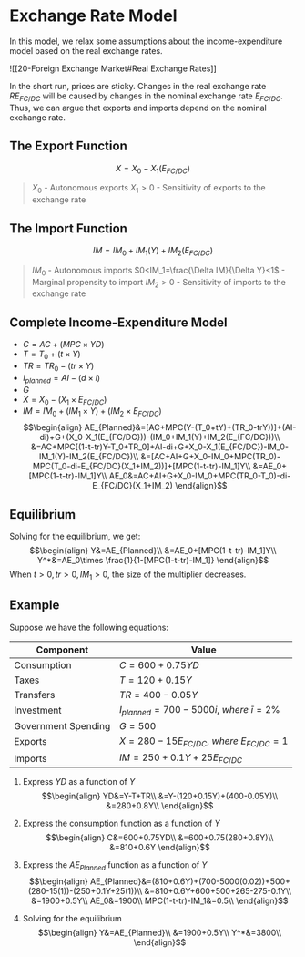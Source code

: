 # Exchange Rate Model
In this model, we relax some assumptions about the income-expenditure model based on the real exchange rates.

![[20-Foreign Exchange Market#Real Exchange Rates]]

In the short run, prices are sticky. Changes in the real exchange rate $RE_{FC/DC}$ will be caused by changes in the nominal exchange rate $E_{FC/DC}$. Thus, we can argue that exports and imports depend on the nominal exchange rate.

## The Export Function
$$X=X_0-X_1(E_{FC/DC})$$
> $X_0$ - Autonomous exports
> $X_1 > 0$ - Sensitivity of exports to the exchange rate

## The Import Function
$$IM=IM_0+IM_1(Y)+IM_2(E_{FC/DC})$$
> $IM_0$ - Autonomous imports
> $0<IM_1=\frac{\Delta IM}{\Delta Y}<1$  - Marginal propensity to import
> $IM_2>0$ - Sensitivity of imports to the exchange rate


## Complete Income-Expenditure Model
* $C=AC+(MPC\times YD)$
* $T=T_0+(t\times Y)$
* $TR=TR_0-(tr\times Y)$
* $I_{planned}=AI-(d\times i)$
* $G$
* $X=X_0-(X_1\times E_{FC/DC})$
* $IM=IM_0+(IM_1\times Y)+(IM_2\times E_{FC/DC})$
$$\begin{align}
AE_{Planned}&=[AC+MPC(Y-(T_0+tY)+(TR_0-trY))]+(AI-di)+G+(X_0-X_1(E_{FC/DC}))-(IM_0+IM_1(Y)+IM_2(E_{FC/DC}))\\
&=AC+MPC[(1-t-tr)Y-T_0+TR_0]+AI-di+G+X_0-X_1(E_{FC/DC})-IM_0-IM_1(Y)-IM_2(E_{FC/DC})\\
&=[AC+AI+G+X_0-IM_0+MPC(TR_0)-MPC(T_0-di-E_{FC/DC}(X_1+IM_2))]+[MPC(1-t-tr)-IM_1]Y\\
&=AE_0+[MPC(1-t-tr)-IM_1]Y\\
AE_0&=AC+AI+G+X_0-IM_0+MPC(TR_0-T_0)-di-E_{FC/DC}(X_1+IM_2)
\end{align}$$

## Equilibrium
Solving for the equilibrium, we get:
$$\begin{align}
Y&=AE_{Planned}\\
&=AE_0+[MPC(1-t-tr)-IM_1]Y\\
Y^*&=AE_0\times \frac{1}{1-[MPC(1-t-tr)-IM_1]}
\end{align}$$
When $t>0,tr>0,IM_1>0$, the size of the multiplier decreases.

## Example
Suppose we have the following equations:

|Component|Value|
|---|---|
|Consumption|$C=600+0.75YD$|
|Taxes|$T=120+0.15Y$|
|Transfers|$TR=400-0.05Y$|
|Investment|$I_{planned}=700-5000i,\ where\ \bar{i}=2\%$|
|Government Spending|$G=500$|
|Exports|$X=280-15E_{FC/DC},\ where\ E_{FC/DC}=1$|
|Imports|$IM=250+0.1Y+25E_{FC/DC}$|

1. Express $YD$ as a function of $Y$
$$\begin{align}
YD&=Y-T+TR\\
&=Y-(120+0.15Y)+(400-0.05Y)\\
&=280+0.8Y\\
\end{align}$$
2. Express the consumption function as a function of $Y$
$$\begin{align}
C&=600+0.75YD\\
&=600+0.75(280+0.8Y)\\
&=810+0.6Y
\end{align}$$

3. Express the $AE_{Planned}$ function as a function of $Y$
$$\begin{align}
AE_{Planned}&=(810+0.6Y)+(700-5000(0.02))+500+(280-15(1))-(250+0.1Y+25(1))\\
&=810+0.6Y+600+500+265-275-0.1Y\\
&=1900+0.5Y\\
AE_0&=1900\\
MPC(1-t-tr)-IM_1&=0.5\\
\end{align}$$
4. Solving for the equilibrium
$$\begin{align}
Y&=AE_{Planned}\\
&=1900+0.5Y\\
Y^*&=3800\\
\end{align}$$
